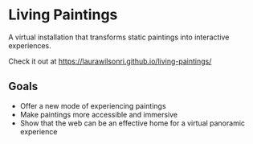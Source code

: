 # Living Paintings

A virtual installation that transforms static paintings into interactive experiences.

Check it out at
https://laurawilsonri.github.io/living-paintings/

## Goals

* Offer a new mode of experiencing paintings
* Make paintings more accessible and immersive
* Show that the web can be an effective home for a virtual panoramic experience
